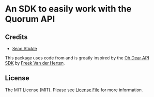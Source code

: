 # An SDK to easily work with the Quorum API

## Credits

- [Sean Stickle](https://github.com/seanstickle)

This package uses code from and is greatly inspired by the [Oh Dear API SDK](https://github.com/ohdearapp/ohdear-php-sdk) by [Freek Van der Herten](https://github.com/freekmurze).

## License

The MIT License (MIT). Please see [License File](LICENSE.md) for more information.
